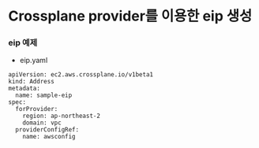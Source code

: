 # Crossplane provider를 이용한 eip 생성

### eip 예제
- eip.yaml

```
apiVersion: ec2.aws.crossplane.io/v1beta1
kind: Address
metadata:
  name: sample-eip
spec:
  forProvider:
    region: ap-northeast-2
    domain: vpc
  providerConfigRef:
    name: awsconfig
```
